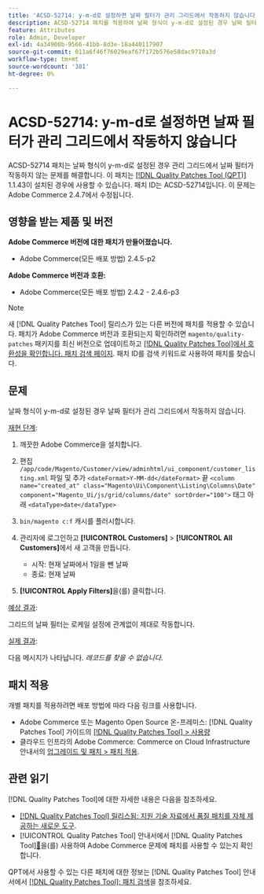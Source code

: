```yaml
---
title: 'ACSD-52714: y-m-d로 설정하면 날짜 필터가 관리 그리드에서 작동하지 않습니다'
description: ACSD-52714 패치를 적용하여 날짜 형식이 y-m-d로 설정된 경우 날짜 필터가 관리 그리드에서 작동하지 않는 Adobe Commerce 문제를 해결합니다.
feature: Attributes
role: Admin, Developer
exl-id: 4a34900b-9566-41bb-8d3e-18a440117907
source-git-commit: 011a6f46f76029eaf67f172b576e58dac9710a3d
workflow-type: tm+mt
source-wordcount: '381'
ht-degree: 0%

---
```


# ACSD-52714: y-m-d로 설정하면 날짜 필터가 관리 그리드에서 작동하지 않습니다

ACSD-52714 패치는 날짜 형식이 y-m-d로 설정된 경우 관리 그리드에서 날짜 필터가 작동하지 않는 문제를 해결합니다. 이 패치는 [[!DNL Quality Patches Tool (QPT)]](https://experienceleague.adobe.com/ko/docs/commerce-operations/tools/quality-patches-tool/quality-patches-tool-to-self-serve-quality-patches) 1.1.43이 설치된 경우에 사용할 수 있습니다. 패치 ID는 ACSD-52714입니다. 이 문제는 Adobe Commerce 2.4.7에서 수정됩니다.

## 영향을 받는 제품 및 버전

**Adobe Commerce 버전에 대한 패치가 만들어졌습니다.**

* Adobe Commerce(모든 배포 방법) 2.4.5-p2

**Adobe Commerce 버전과 호환:**

* Adobe Commerce(모든 배포 방법) 2.4.2 - 2.4.6-p3

>[!NOTE]
>
>새 [!DNL Quality Patches Tool] 릴리스가 있는 다른 버전에 패치를 적용할 수 있습니다. 패치가 Adobe Commerce 버전과 호환되는지 확인하려면 `magento/quality-patches` 패키지를 최신 버전으로 업데이트하고 [[!DNL Quality Patches Tool]에서 호환성을 확인합니다. 패치 검색 페이지](https://experienceleague.adobe.com/tools/commerce-quality-patches/index.html?lang=ko). 패치 ID를 검색 키워드로 사용하여 패치를 찾습니다.

## 문제

날짜 형식이 y-m-d로 설정된 경우 날짜 필터가 관리 그리드에서 작동하지 않습니다.

<u>재현 단계</u>:

1. 깨끗한 Adobe Commerce을 설치합니다.
1. 편집
   `/app/code/Magento/Customer/view/adminhtml/ui_component/customer_listing.xml`
파일 및 추가
   `<dateFormat>Y-MM-dd</dateFormat>`
끝
   `<column name="created_at" class="Magento\Ui\Component\Listing\Columns\Date" component="Magento_Ui/js/grid/columns/date" sortOrder="100">`
태그 아래
   `<dataType>date</dataType>`

1. `bin/magento c:f` 캐시를 플러시합니다.
1. 관리자에 로그인하고 **[!UICONTROL Customers]** > **[!UICONTROL All Customers]**&#x200B;에서 새 고객을 만듭니다.

   * 시작: 현재 날짜에서 1일을 뺀 날짜
   * 종료: 현재 날짜

1. **[!UICONTROL Apply Filters]**&#x200B;을(를) 클릭합니다.

<u>예상 결과</u>:

그리드의 날짜 필터는 로케일 설정에 관계없이 제대로 작동합니다.

<u>실제 결과</u>:

다음 메시지가 나타납니다. *레코드를 찾을 수 없습니다*.

## 패치 적용

개별 패치를 적용하려면 배포 방법에 따라 다음 링크를 사용합니다.

* Adobe Commerce 또는 Magento Open Source 온-프레미스: [!DNL Quality Patches Tool] 가이드의 [[!DNL Quality Patches Tool] > 사용량](/help/tools/quality-patches-tool/usage.md)
* 클라우드 인프라의 Adobe Commerce: Commerce on Cloud Infrastructure 안내서의 [업그레이드 및 패치 > 패치 적용](https://experienceleague.adobe.com/docs/commerce-cloud-service/user-guide/develop/upgrade/apply-patches.html?lang=ko).

## 관련 읽기

[!DNL Quality Patches Tool]에 대한 자세한 내용은 다음을 참조하세요.

* [[!DNL Quality Patches Tool] 릴리스됨: 지원 기술 자료에서 품질 패치를 자체 제공하는 새로운 도구](https://experienceleague.adobe.com/ko/docs/commerce-operations/tools/quality-patches-tool/quality-patches-tool-to-self-serve-quality-patches).
* [!UICONTROL Quality Patches Tool] 안내서에서  [!DNL Quality Patches Tool][&#128279;](/help/tools/quality-patches-tool/patches-available-in-qpt/check-patch-for-magento-issue-with-magento-quality-patches.md)을(를) 사용하여 Adobe Commerce 문제에 패치를 사용할 수 있는지 확인합니다.


QPT에서 사용할 수 있는 다른 패치에 대한 정보는 [!DNL Quality Patches Tool] 안내서에서 [[!DNL Quality Patches Tool]: 패치 검색](https://experienceleague.adobe.com/tools/commerce-quality-patches/index.html?lang=ko)을 참조하세요.
